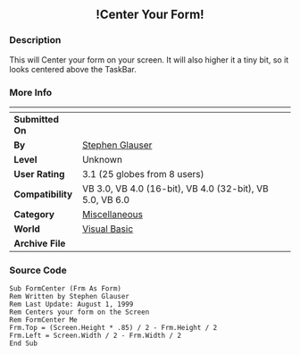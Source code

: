 ﻿<div align="center">

## \!Center Your Form\!


</div>

### Description

This will Center your form on your screen. It will also higher it a tiny bit, so it looks centered above the TaskBar.
 
### More Info
 


<span>             |<span>
---                |---
**Submitted On**   |
**By**             |[Stephen Glauser](https://github.com/Planet-Source-Code/PSCIndex/blob/master/ByAuthor/stephen-glauser.md)
**Level**          |Unknown
**User Rating**    |3.1 (25 globes from 8 users)
**Compatibility**  |VB 3\.0, VB 4\.0 \(16\-bit\), VB 4\.0 \(32\-bit\), VB 5\.0, VB 6\.0
**Category**       |[Miscellaneous](https://github.com/Planet-Source-Code/PSCIndex/blob/master/ByCategory/miscellaneous__1-1.md)
**World**          |[Visual Basic](https://github.com/Planet-Source-Code/PSCIndex/blob/master/ByWorld/visual-basic.md)
**Archive File**   |[](https://github.com/Planet-Source-Code/stephen-glauser-center-your-form__1-2736/archive/master.zip)





### Source Code

```
Sub FormCenter (Frm As Form)
Rem Written by Stephen Glauser
Rem Last Update: August 1, 1999
Rem Centers your form on the Screen
Rem FormCenter Me
Frm.Top = (Screen.Height * .85) / 2 - Frm.Height / 2
Frm.Left = Screen.Width / 2 - Frm.Width / 2
End Sub
```


